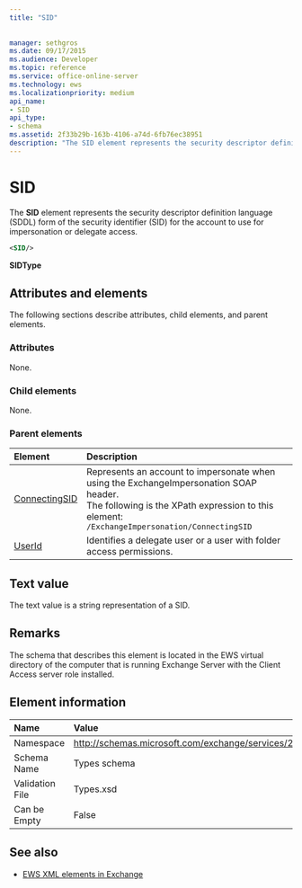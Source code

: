 ```yaml
---
title: "SID"
 
 
manager: sethgros
ms.date: 09/17/2015
ms.audience: Developer
ms.topic: reference
ms.service: office-online-server
ms.technology: ews
ms.localizationpriority: medium
api_name:
- SID
api_type:
- schema
ms.assetid: 2f33b29b-163b-4106-a74d-6fb76ec38951
description: "The SID element represents the security descriptor definition language (SDDL) form of the security identifier (SID) for the account to use for impersonation or delegate access."
---
```


# SID

The **SID** element represents the security descriptor definition language (SDDL) form of the security identifier (SID) for the account to use for impersonation or delegate access. 
  
```xml
<SID/>
```

 **SIDType**
## Attributes and elements

The following sections describe attributes, child elements, and parent elements.
  
### Attributes

None.
  
### Child elements

None.
  
### Parent elements

|**Element**|**Description**|
|:-----|:-----|
|[ConnectingSID](connectingsid.md) <br/> |Represents an account to impersonate when using the ExchangeImpersonation SOAP header.  <br/> The following is the XPath expression to this element:  <br/>  `/ExchangeImpersonation/ConnectingSID` <br/> |
|[UserId](userid.md) <br/> |Identifies a delegate user or a user with folder access permissions.  <br/> |
   
## Text value

The text value is a string representation of a SID.
  
## Remarks

The schema that describes this element is located in the EWS virtual directory of the computer that is running Exchange Server with the Client Access server role installed.
  
## Element information

|**Name**|**Value**|
|:-----|:-----|
|Namespace  <br/> |http://schemas.microsoft.com/exchange/services/2006/types  <br/> |
|Schema Name  <br/> |Types schema  <br/> |
|Validation File  <br/> |Types.xsd  <br/> |
|Can be Empty  <br/> |False  <br/> |
   
## See also



- [EWS XML elements in Exchange](ews-xml-elements-in-exchange.md)

